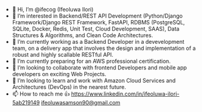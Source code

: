 - 👋 Hi, I’m @ifecog (Ifeoluwa Ilori)
- 👀 I’m interested in Backend/REST API Development (Python/Django Framework/Django REST Framework, FastAPI, RDBMS (PostgreSQL, SQLite, Docker, Redis, Unit Test, Cloud Development, SAAS), Data Structures & Algorithms, and Clean Code Architectures.
- 🌱 I’m currently working as a Backend Developer in a devevelopment team, on a delivery app that involves the design and implementation of a robust and highly scallable RESTful API.
- 🌱 I’m currently preparing for an AWS professional certification.
- 💞️ I’m looking to collaborate with frontend Developers and mobile app developers on exciting Web Projects.
- 💞️ I’m looking to learn and work with Amazon Cloud Services and Architectures (DevOps) in the nearest future.
- 📫 How to reach me 👍
 https://www.linkedin.com/in/ifeoluwa-ilori-5ab219149
 ifeoluwasamson90@gmail.com

<!---
ifecog/ifecog is a ✨ special ✨ repository because its `README.md` (this file) appears on your GitHub profile.
You can click the Preview link to take a look at your changes.
--->
